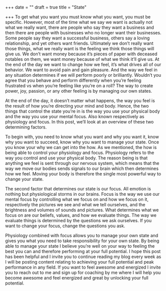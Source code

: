 +++
date = ""
draft = true
title = "State"

+++
To get what you want you must know what you want, you must be specific. However, most of the time what we say we want is actually not what we really want, there are people who say they want a business and then there are people with businesses who no longer want their businesses. Some people say they want a successful business, others say a loving relationship, and yet others want friends. Ultimately we don’t really want those things, what we really want is the feeling we think those things will give us. We don’t want money because it’s pieces of paper with deceased notables on them, we want money because of what we think it’ll give us. At the end of the day we want to change how we feel, it’s what drives all of our behavior. We want to avoid pain and gain pleasure. And the way we feel in any situation determines if we will perform poorly or brilliantly. Wouldn’t you agree that you behave and perform differently when you’re feeling frustrated vs when you’re feeling like you’re on a roll? The way to create power, joy, passion, or any other feeling is by managing our own states.

At the end of the day, it doesn’t matter what happens, the way you feel is the result of how you’re directing your mind and body. Hence, the two things that control the state you’re in is the way you use your physical body and the way you use your mental focus. Also known respectively as physiology and focus. In this post, we’ll look at an overview of these two determining factors.

To begin with, you need to know what you want and why you want it, know why you want to succeed, know why you want to manage your state. Once you know your why we can get into the how. As we mentioned, the how is being able to control your physiology and focus. Physiology refers to the way you control and use your physical body. The reason being is that anything we feel is sent through our nervous system, which means that the way we move our bodies sends signals to our brain which then determines how we feel. Moving your body is therefore the single most powerful way to change your state.

The second factor that determines our state is our focus. All emotion is nothing but physiological storms in our brains. Focus is the way we use our mental focus by controlling what we focus on and how we focus on it, respectively the pictures we see and what we tell ourselves, and the brightness and volumes of sounds and pictures. What determines what we focus on are our beliefs, values, and how we evaluate things. The way we evaluate things is determined by the questions we ask ourselves. If you want to change your focus, change the questions you ask.

Physiology combined with focus allows you to manage your own state and gives you what you need to take responsibility for your own state. By being able to manage your state I believe you’re well on your way to feeling the best you can and therefore performing at your full potential. I hope this post has been helpful and I invite you to continue reading my blog every week as I will be posting content relating to achieving your full potential and peak performance in any field. If you want to feel awesome and energized I invite you to reach out to me and sign up for coaching by me where I will help you become awesome and feel energized and great by unlocking your full potential.